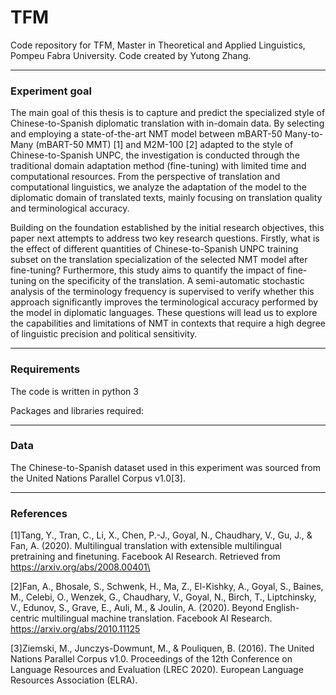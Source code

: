 # TFM
Code repository for TFM, Master in Theoretical and Applied Linguistics, Pompeu Fabra University. Code created by Yutong Zhang.

*** 
### Experiment goal
The main goal of this thesis is to capture and predict the specialized style of Chinese-to-Spanish diplomatic translation with in-domain data. By selecting and employing a state-of-the-art NMT model between mBART-50 Many-to-Many (mBART-50 MMT) [1] and M2M-100 [2] adapted to the style of Chinese-to-Spanish UNPC, the investigation is conducted through the traditional domain adaptation method (fine-tuning) with limited time and computational resources. From the perspective of translation and computational linguistics, we analyze the adaptation of the model to the diplomatic domain of translated texts, mainly focusing on translation quality and terminological accuracy.

Building on the foundation established by the initial research objectives, this paper next attempts to address two key research questions. Firstly, what is the effect of different quantities of Chinese-to-Spanish UNPC training subset on the translation specialization of the selected NMT model after fine-tuning? Furthermore, this study aims to quantify the impact of fine-tuning on the specificity of the translation. A semi-automatic stochastic analysis of the terminology frequency is supervised to verify whether this approach significantly improves the terminological accuracy performed by the model in diplomatic languages. These questions will lead us to explore the capabilities and limitations of NMT in contexts that require a high degree of linguistic precision and political sensitivity.

*** 
### Requirements
The code is written in python 3

Packages and libraries required:

*** 
### Data
The Chinese-to-Spanish dataset used in this experiment was sourced from the United Nations Parallel Corpus v1.0[3].

*** 
### References
[1]Tang, Y., Tran, C., Li, X., Chen, P.-J., Goyal, N., Chaudhary, V., Gu, J., & Fan, A. (2020). Multilingual translation with extensible multilingual pretraining and finetuning. Facebook AI Research. Retrieved from https://arxiv.org/abs/2008.00401\

[2]Fan, A., Bhosale, S., Schwenk, H., Ma, Z., El-Kishky, A., Goyal, S., Baines, M., Celebi, O., Wenzek, G., Chaudhary, V., Goyal, N., Birch, T., Liptchinsky, V., Edunov, S., Grave, E., Auli, M., & Joulin, A. (2020). Beyond English-centric multilingual machine translation. Facebook AI Research. https://arxiv.org/abs/2010.11125

[3]Ziemski, M., Junczys-Dowmunt, M., & Pouliquen, B. (2016). The United Nations Parallel Corpus v1.0. Proceedings of the 12th Conference on Language Resources and Evaluation (LREC 2020). European Language Resources Association (ELRA).


